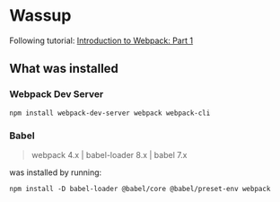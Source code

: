 
# Wassup

Following tutorial:
[Introduction to Webpack: Part 1](https://code.tutsplus.com/tutorials/introduction-to-webpack-part-1--cms-25791)


## What was installed

### Webpack Dev Server

```
npm install webpack-dev-server webpack webpack-cli
```

### Babel

> webpack 4.x | babel-loader 8.x | babel 7.x

was installed by running:

```
npm install -D babel-loader @babel/core @babel/preset-env webpack
```
